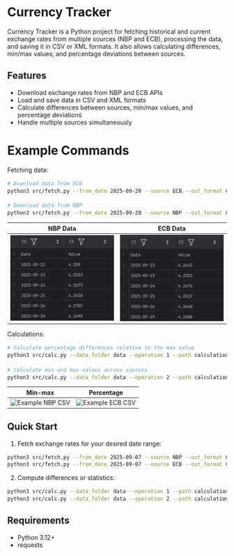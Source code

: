 # Currency Tracker

Currency Tracker is a Python project for fetching historical and current exchange rates from multiple sources (NBP and ECB), processing the data, and saving it in CSV or XML formats. It also allows calculating differences, min/max values, and percentage deviations between sources.
## Features
- Download exchange rates from NBP and ECB APIs
- Load and save data in CSV and XML formats
- Calculate differences between sources, min/max values, and percentage deviations
- Handle multiple sources simultaneously


# Example Commands

Fetching data:
```bash
# Download data from ECB
python3 src/fetch.py --from_date 2025-09-20 --source ECB --out_format CSV --path data/ecb.csv

# Download data from NBP
python3 src/fetch.py --from_date 2025-09-20 --source NBP --out_format CSV --path data/nbp.csv
```
| NBP Data | ECB Data |
|----------|----------|
| ![Example NBP CSV](images/img.png) | ![Example ECB CSV](images/img_1.png) |

Calculations:
```bash 
# Calculate percentage differences relative to the max value
python3 src/calc.py --data_folder data --operation 1 --path calculations/perc.csv --out_format CSV

# Calculate min and max values across sources
python3 src/calc.py --data_folder data --operation 2 --path calculations/minmax.csv --out_format CSV
````
| Min-max                              | Percentage                           |
|--------------------------------------|--------------------------------------|
| ![Example NBP CSV](images/img_2.png) | ![Example ECB CSV](images/img_3.png) |

## Quick Start
1. Fetch exchange rates for your desired date range:
```bash
python3 src/fetch.py --from_date 2025-09-07 --source NBP --out_format CSV --path data/nbp.csv
python3 src/fetch.py --from_date 2025-09-07 --source ECB --out_format CSV --path data/ecb.csv
```
2. Compute differences or statistics:
```bash
python3 src/calc.py --data_folder data --operation 1 --path calculations/perc.csv --out_format CSV
python3 src/calc.py --data_folder data --operation 2 --path calculations/minmax.csv --out_format CSV
```

## Requirements
- Python 3.12+
- requests
